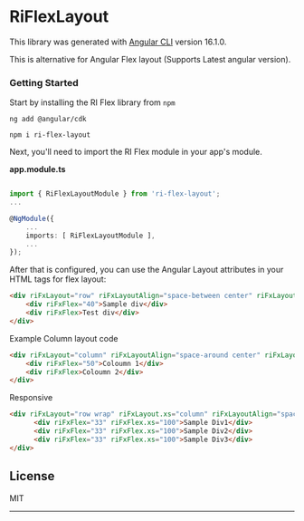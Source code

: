 # RiFlexLayout

This library was generated with [Angular CLI](https://github.com/angular/angular-cli) version 16.1.0.

This is alternative for Angular Flex layout (Supports Latest angular version).

### Getting Started


Start by installing the RI Flex library from `npm`

`ng add @angular/cdk`

`npm i ri-flex-layout`

Next, you'll need to import the RI Flex module in your app's module.

**app.module.ts**

```ts

import { RiFlexLayoutModule } from 'ri-flex-layout';
...

@NgModule({
    ...
    imports: [ RiFlexLayoutModule ],
    ...
});
```

After that is configured, you can use the Angular Layout attributes in your HTML tags for flex layout:
```html
<div riFxLayout="row" riFxLayoutAlign="space-between center" riFxLayoutGap="10px">
    <div riFxFlex="40">Sample div</div>
    <div riFxFlex>Test div</div>
</div>
```
Example Column layout code 
```html
<div riFxLayout="column" riFxLayoutAlign="space-around center" riFxLayoutGap="10px">
    <div riFxFlex="50">Coloumn 1</div>
    <div riFxFlex>Coloumn 2</div>
</div>
```

Responsive 

```html
<div riFxLayout="row wrap" riFxLayout.xs="column" riFxLayoutAlign="space-between" riFxLayoutGap="10px" riFxLayoutGap.xs="10px">
      <div riFxFlex="33" riFxFlex.xs="100">Sample Div1</div>
      <div riFxFlex="33" riFxFlex.xs="100">Sample Div2</div>
      <div riFxFlex="33" riFxFlex.xs="100">Sample Div3</div>
</div>
```

## License

MIT

---



